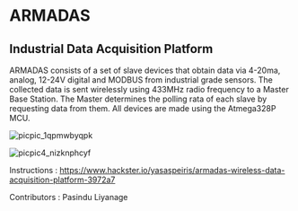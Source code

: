 # ARMADAS #


## Industrial Data Acquisition Platform ##

ARMADAS consists of a set of slave devices that obtain data via 4-20ma, analog, 12-24V digital and MODBUS from industrial grade sensors.
The collected data is sent wirelessly using 433MHz radio frequency to a Master Base Station. The Master determines the polling rata of each slave by requesting data from them.
All devices are made using the Atmega328P MCU.

![picpic_1qpmwbyqpk](https://user-images.githubusercontent.com/20635670/51754849-58bda780-20e3-11e9-93a4-f302467849b4.jpg)


![picpic4_nizknphcyf](https://user-images.githubusercontent.com/20635670/51755148-f1542780-20e3-11e9-9a71-a519433ae0c9.jpg)


Instructions : https://www.hackster.io/yasaspeiris/armadas-wireless-data-acquisition-platform-3972a7


Contributors : Pasindu Liyanage
